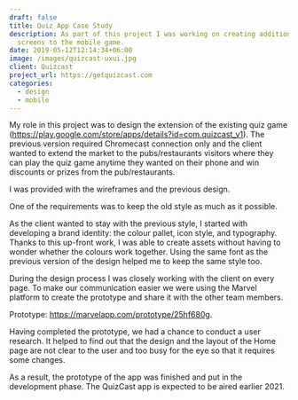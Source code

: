 ```yaml
---
draft: false
title: Quiz App Case Study
description: As part of this project I was working on creating additional
  screens to the mobile game.
date: 2019-05-12T12:14:34+06:00
image: /images/quizcast-uxui.jpg
client: Quizcast
project_url: https://getquizcast.com
categories:
  - design
  - mobile
---
```

My role in this project was to design the extension of the existing quiz game (<https://play.google.com/store/apps/details?id=com.quizcast_v1>). The previous version required Chromecast connection only and the client wanted to extend the market to the pubs/restaurants visitors where they can play the quiz game anytime they wanted on their phone and win discounts or prizes from the pub/restaurants.

I was provided with the wireframes and the previous design. 

One of the requirements was to keep the old style as much as it possible.

As the client wanted to stay with the previous style, I started with developing a brand identity: the colour pallet, icon style, and typography. Thanks to this up-front work, I was able to create assets without having to wonder whether the colours work together. Using the same font as the previous version of the design helped me to keep the same style too.

During the design process I was closely working with the client on every page. To make our communication easier we were using the Marvel platform to create the prototype and share it with the other team members. 

Prototype: <https://marvelapp.com/prototype/25hf680g>.

Having completed the prototype, we had a chance to conduct a user research. It helped to find out that the design and the layout of the Home page are not clear to the user and too busy for the eye so that it requires some changes. 

As a result, the prototype of the app was finished and put in the development phase. The QuizCast app is expected to be aired earlier 2021.